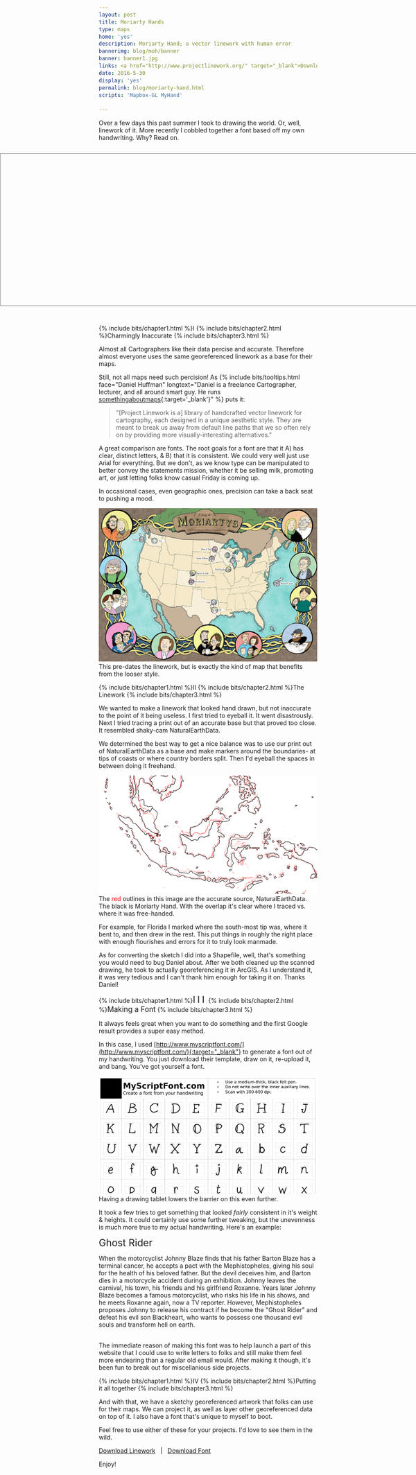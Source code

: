 ```yaml
---
layout: post
title: Moriarty Hands
type: maps
home: 'yes'
description: Moriarty Hand; a vector linework with human error
bannerimg: blog/moh/banner
banner: banner1.jpg
links: <a href="http://www.projectlinework.org/" target="_blank">Download Linework</a>  | <a href="/assets/data/MoriartyFont.zip" target="_blank">Download Font</a> 
date: 2016-5-30
display: 'yes'
permalink: blog/moriarty-hand.html
scripts: 'Mapbox-GL MyHand'

---
```


Over a few days this past summer I took to drawing the world. Or, well, linework of it. More recently I cobbled together a font based off my own handwriting. Why? Read on.

<div class= "full-bleed">
	<div id="map"></div>
</div>
<br>

<style>
	.full-bleed{
		margin:2em 0 1em;
		height: 350px;
	}

	#map{
		width:100%;
		height: 350px;
		position:absolute;
		left:0;
		border: solid 1px #888;
	}
</style>

<script>
	mapboxgl.accessToken = 'pk.eyJ1IjoiZG1vcmlhcnR5IiwiYSI6Ikd3T29EOWMifQ.-DKJ4ernht84AZmc6Bk51Q';
	var map = new mapboxgl.Map({
	    container: 'map',
	    style: 'mapbox://styles/dmoriarty/ciohfutz0000vaunt9niot97s',
	    zoom: 1,
	    center: [0, 0]
	});

	// Disables zoom functionality, allowing for users to not get stuck on it scrolling down the page.
	// ------------------------------------
	map.scrollZoom.disable();

	// Adds Zoom controls for the map to make up for removed scroll functionality
	// ------------------------------------
	map.addControl(new mapboxgl.Navigation({position: 'top-left'})); 

</script>

{% include bits/chapter1.html %}I
{% include bits/chapter2.html %}Charmingly Inaccurate
{% include bits/chapter3.html %}

Almost all Cartographers like their data percise and accurate. Therefore almost everyone uses the same georeferenced linework as a base for their maps.

Still, not all maps need such percision! As {% include bits/tooltips.html face="Daniel Huffman" longtext="Daniel is a freelance Cartographer, lecturer, and all around smart guy. He runs [somethingaboutmaps](https://somethingaboutmaps.wordpress.com){:target='_blank'}" %} puts it: 

> "[Project Linework is a] library of handcrafted vector linework for cartography, each designed in a unique aesthetic style. They are meant to break us away from default line paths that we so often rely on by providing more visually-interesting alternatives."

A great comparison are fonts. The root goals for a font are that it A) has clear, distinct letters, & B) that it is consistent. We could very well just use <span style="font-family: Arial">Arial</span> for everything. But we don't, as we know type can be manipulated to better convey the statements mission, whether it be selling milk, promoting art, or just letting folks know casual Friday is coming up.

In occasional cases, even geographic ones, precision can take a back seat to pushing a mood.

<div class="images"><img class= "ibd" src="../assets/graphics/blog/moh/fam-map.jpg"><fig>This pre-dates the linework, but is exactly the kind of map that benefits from the looser style.</fig></div>



{% include bits/chapter1.html %}II
{% include bits/chapter2.html %}The Linework
{% include bits/chapter3.html %}

We wanted to make a linework that looked hand drawn, but not inaccurate to the point of it being useless. I first tried to eyeball it. It went disastrously. Next I tried tracing a print out of an accurate base but that proved too close. It resembled shaky-cam NaturalEarthData.

We determined the best way to get a nice balance was to use our print out of NaturalEarthData as a base and make markers around the boundaries- at tips of coasts or where country borders split. Then I'd eyeball the spaces in between doing it freehand. 

<div class="images"><img class= "" src="../assets/graphics/blog/moh/difference.png"><fig>The <span style="color:red">red</span> outlines in this image are the accurate source, NaturalEarthData. The black is Moriarty Hand. With the overlap it's clear where I traced vs. where it was free-handed.</fig></div>

For example, for Florida I marked where the south-most tip was, where it bent to, and then drew in the rest. This put things in roughly the right place with enough flourishes and errors for it to truly look manmade.

As for converting the sketch I did into a Shapefile, well, that's something you would need to bug Daniel about. After we both cleaned up the scanned drawing, he took to actually georeferencing it in ArcGIS. As I understand it, it was very tedious and I can't thank him enough for taking it on. Thanks Daniel!

{% include bits/chapter1.html %}<span class="MyHand" style="font-size:1.5em; letter-spacing:5px">III</span>
{% include bits/chapter2.html %}<span class="MyHand" style="font-size:1.2em;">Making a Font</span>
{% include bits/chapter3.html %}

It always feels great when you want to do something and the first Google result provides a super easy method.

In this case, I used [http://www.myscriptfont.com/](http://www.myscriptfont.com/){:target="_blank"} to generate a font out of my handwriting. You just download their template, draw on it, re-upload it, and bang. You've got yourself a font.

<div class="images"><img class= "" src="../assets/graphics/blog/moh/font.png"><fig>Having a drawing tablet lowers the barrier on this even further.</fig></div>

It took a few tries to get something that looked _fairly_ consistent in it's weight & heights. It could certainly use some further tweaking, but the unevenness is much more true to my actual handwriting. Here's an example:

<div class="centerme"><span class="MyHand_b" style="font-size:1.6em">Ghost Rider</span></div>

<span class="MyHand">When the motorcyclist Johnny Blaze finds that his father Barton Blaze has a terminal cancer, he accepts a pact with the Mephistopheles, giving his soul for the health of his beloved father. But the devil deceives him, and Barton dies in a motorcycle accident during an exhibition. Johnny leaves the carnival, his town, his friends and his girlfriend Roxanne. Years later Johnny Blaze becomes a famous motorcyclist, who risks his life in his shows, and he meets Roxanne again, now a TV reporter. However, Mephistopheles proposes Johnny to release his contract if he become the "Ghost Rider" and defeat his evil son Blackheart, who wants to possess one thousand evil souls and transform hell on earth.
</span>
<br>
<br>

The immediate reason of making this font was to help launch a part of this website that I could use to write letters to folks and still make them feel more endearing than a regular old email would. After making it though, it's been fun to break out for miscellanious side projects.

{% include bits/chapter1.html %}IV
{% include bits/chapter2.html %}Putting it all together
{% include bits/chapter3.html %}

And with that, we have a sketchy georeferenced artwork that folks can use for their maps. We can project it, as well as layer other georeferenced data on top of it. I also have a font that's unique to myself to boot.

Feel free to use either of these for your projects. I'd love to see them in the wild.

<div class="centerme"><a href="http://www.projectlinework.org/" target="_blank">Download Linework</a>   &nbsp; | &nbsp;  <a href="/assets/data/MoriartyFont.zip" target="_blank">Download Font</a></div>

Enjoy!